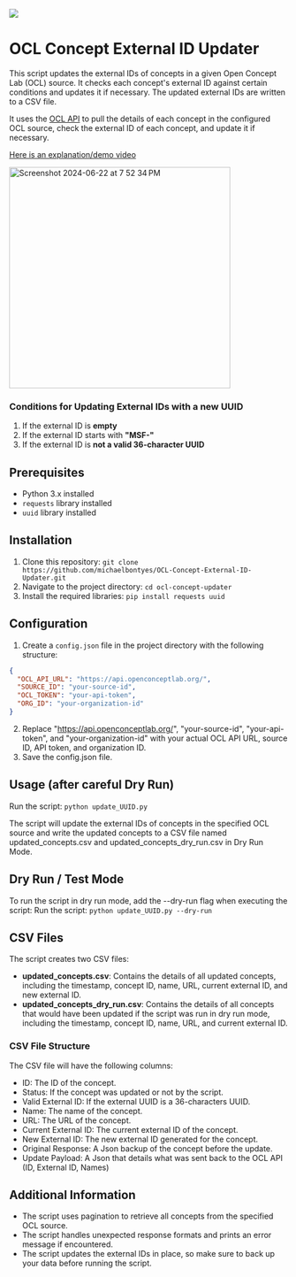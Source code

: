 
![](https://github.com/michaelbontyes/OCL-Concept-External-ID-Updater/actions/workflows/pylint.yml/badge.svg)

# OCL Concept External ID Updater

This script updates the external IDs of concepts in a given Open Concept Lab (OCL) source. It checks each concept's external ID against certain conditions and updates it if necessary. The updated external IDs are written to a CSV file.

It uses the [OCL API](https://docs.openconceptlab.org/en/latest/oclapi/apireference/concepts.html#edit-concept) to pull the details of each concept in the configured OCL source, check the external ID of each concept, and update it if necessary. 

[Here is an explanation/demo video](https://www.loom.com/share/84919d2820434ae78e7be7827a607d5d?sid=b4ec5467-d560-467f-9d3a-5cbc3a324ccb)  

<img width="400" alt="Screenshot 2024-06-22 at 7 52 34 PM" src="https://github.com/michaelbontyes/OCL-Concept-External-ID-Updater/assets/9321036/c35a15e1-7b74-4ea3-aa79-a8ffd45f7749">

### Conditions for Updating External IDs with a new UUID
1. If the external ID is **empty**
2. If the external ID starts with **"MSF-"**
3. If the external ID is **not a valid 36-character UUID**

## Prerequisites

- Python 3.x installed
- `requests` library installed
- `uuid` library installed

## Installation

1. Clone this repository: `git clone https://github.com/michaelbontyes/OCL-Concept-External-ID-Updater.git`
2. Navigate to the project directory: `cd ocl-concept-updater`
3. Install the required libraries: `pip install requests uuid`

## Configuration

1. Create a `config.json` file in the project directory with the following structure:

```json
{
  "OCL_API_URL": "https://api.openconceptlab.org/",
  "SOURCE_ID": "your-source-id",
  "OCL_TOKEN": "your-api-token",
  "ORG_ID": "your-organization-id"
}
```

2. Replace "https://api.openconceptlab.org/", "your-source-id", "your-api-token", and "your-organization-id" with your actual OCL API URL, source ID, API token, and organization ID.
3. Save the config.json file.

## Usage (after careful Dry Run)
Run the script: 
`python update_UUID.py`

The script will update the external IDs of concepts in the specified OCL source and write the updated concepts to a CSV file named updated_concepts.csv and updated_concepts_dry_run.csv in Dry Run Mode.

## Dry Run / Test Mode
To run the script in dry run mode, add the --dry-run flag when executing the script:
Run the script: 
`python update_UUID.py --dry-run`

## CSV Files
The script creates two CSV files:

- **updated_concepts.csv**: Contains the details of all updated concepts, including the timestamp, concept ID, name, URL, current external ID, and new external ID.
- **updated_concepts_dry_run.csv**: Contains the details of all concepts that would have been updated if the script was run in dry run mode, including the timestamp, concept ID, name, URL, and current external ID.

### CSV File Structure
The CSV file will have the following columns:

- ID: The ID of the concept.
- Status: If the concept was updated or not by the script.
- Valid External ID: If the external UUID is a 36-characters UUID.
- Name: The name of the concept.
- URL: The URL of the concept.
- Current External ID: The current external ID of the concept.
- New External ID: The new external ID generated for the concept.
- Original Response: A Json backup of the concept before the update.
- Update Payload: A Json that details what was sent back to the OCL API (ID, External ID, Names)

## Additional Information
- The script uses pagination to retrieve all concepts from the specified OCL source.
- The script handles unexpected response formats and prints an error message if encountered.
- The script updates the external IDs in place, so make sure to back up your data before running the script.
